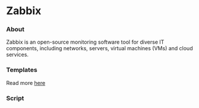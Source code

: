 # Zabbix

### About
Zabbix is an open-source monitoring software tool for diverse IT components, including networks, servers, virtual machines (VMs) and cloud services.

### Templates
Read more [here](./Templates/README.md)

### Script